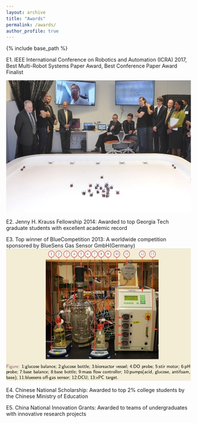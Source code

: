 ```yaml
---
layout: archive
title: "Awards"
permalink: /awards/
author_profile: true
---
```


{% include base_path %}

E1. IEEE International Conference on Robotics and Automation (ICRA) 2017,  Best Multi-Robot Systems Paper Award, Best Conference Paper Award Finalist

<img src="/images/robotarium1.jpg" alt="IEEE" style="width:600px;height:360px;">

E2. Jenny H. Krauss Fellowship 2014: Awarded to top Georgia Tech graduate students with excellent academic record

E3. Top winner of BlueCompetition 2013: A worldwide competition sponsored by BlueSens Gas Sensor GmbH(Germany)
<img src="/images/blueAward.png" alt="IEEE" style="width:600px;height:360px;">

E4. Chinese National Scholarship: Awarded to top 2% college students by the Chinese Ministry of Education

E5. China National Innovation Grants: Awarded to teams of undergraduates with innovative research projects
